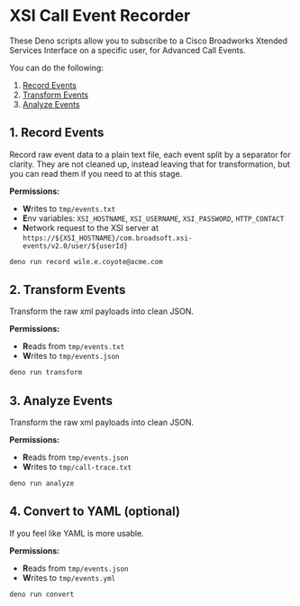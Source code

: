 # XSI Call Event Recorder

These Deno scripts allow you to subscribe to a Cisco Broadworks Xtended Services Interface on a specific user, for Advanced Call Events. 

You can do the following:

1. [Record Events](#1-record-events)
2. [Transform Events](#2-transform-events)
3. [Analyze Events]()

## 1. Record Events

Record raw event data to a plain text file, each event split by a separator for clarity. They are not cleaned up, instead leaving that for transformation, but you can read them if you need to at this stage.

**Permissions:**

- **W**rites to `tmp/events.txt`
- **E**nv variables: `XSI_HOSTNAME`, `XSI_USERNAME`, `XSI_PASSWORD`, `HTTP_CONTACT`
- **N**etwork request to the XSI server at `https://${XSI_HOSTNAME}/com.broadsoft.xsi-events/v2.0/user/${userId}`

```bash
deno run record wile.e.coyote@acme.com
```

## 2. Transform Events

Transform the raw xml payloads into clean JSON.

**Permissions:**

- **R**eads from `tmp/events.txt`
- **W**rites to `tmp/events.json`

```bash
deno run transform
```

## 3. Analyze Events

Transform the raw xml payloads into clean JSON.

**Permissions:**

- **R**eads from `tmp/events.json`
- **W**rites to `tmp/call-trace.txt`

```bash
deno run analyze
```

## 4. Convert to YAML (optional)

If you feel like YAML is more usable.

**Permissions:**

- **R**eads from `tmp/events.json`
- **W**rites to `tmp/events.yml`

```bash
deno run convert
```